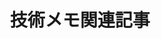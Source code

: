 ---
title: "技術メモ関連記事"
layout: category
permalink: /categories/tech-memo/
taxonomy: 技術メモ
author_profile: true
--- 